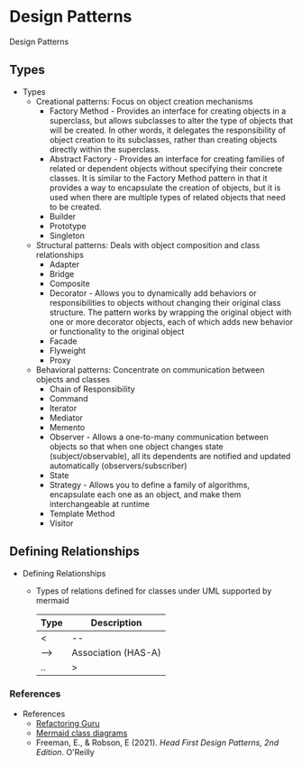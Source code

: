# Design Patterns

Design Patterns

## Types

- Types
  - Creational patterns: Focus on object creation mechanisms
    - Factory Method - Provides an interface for creating objects in a superclass, but allows subclasses to alter the type of objects that will be created. In other words, it delegates the responsibility of object creation to its subclasses, rather than creating objects directly within the superclass.
    - Abstract Factory - Provides an interface for creating families of related or dependent objects without specifying their concrete classes. It is similar to the Factory Method pattern in that it provides a way to encapsulate the creation of objects, but it is used when there are multiple types of related objects that need to be created.
    - Builder
    - Prototype
    - Singleton
  - Structural patterns: Deals with object composition and class relationships
    - Adapter
    - Bridge
    - Composite
    - Decorator - Allows you to dynamically add behaviors or responsibilities to objects without changing their original class structure. The pattern works by wrapping the original object with one or more decorator objects, each of which adds new behavior or functionality to the original object
    - Facade
    - Flyweight
    - Proxy
  - Behavioral patterns: Concentrate on communication between objects and classes
    - Chain of Responsibility
    - Command
    - Iterator
    - Mediator
    - Memento
    - Observer - Allows a one-to-many communication between objects so that when one object changes state (subject/observable), all its dependents are notified and updated automatically (observers/subscriber)
    - State
    - Strategy - Allows you to define a family of algorithms, encapsulate each one as an object, and make them interchangeable at runtime
    - Template Method
    - Visitor

## Defining Relationships

- Defining Relationships
  - Types of relations defined for classes under UML supported by mermaid

    Type | Description
    ---|---
    <|-- | Inheritance (IS-A) extends
    --> | Association (HAS-A)
    ..|> | Realization (implements) interface

### References

- References
  - [Refactoring Guru](https://refactoring.guru/)
  - [Mermaid class diagrams](https://mermaid.js.org/syntax/classDiagram.html)
  - Freeman, E., & Robson, E (2021). *Head First Design Patterns, 2nd Edition*. O'Reilly
